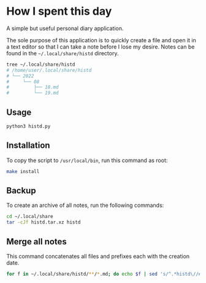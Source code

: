 # How I spent this day

A simple but useful personal diary application.

The sole purpose of this application is to quickly create a file
and open it in a text editor so that I can take a note before I lose my desire.
Notes can be found in the `~/.local/share/histd` directory.

```sh
tree ~/.local/share/histd
# /home/user/.local/share/histd
# └── 2022
#     └── 08
#         ├── 18.md
#         └── 19.md
```

## Usage
```sh
python3 histd.py
```

## Installation
To copy the script to `/usr/local/bin`, run this command as root:
```sh
make install
```

## Backup
To create an archive of all notes, run the following commands:
```sh
cd ~/.local/share
tar -cJf histd.tar.xz histd
```

## Merge all notes
This command concatenates all files and prefixes each with the creation date.
```sh
for f in ~/.local/share/histd/**/*.md; do echo $f | sed 's/^.*histd\//# /'; cat "${f}"; echo; done
```
